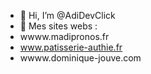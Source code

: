 - 👋 Hi, I’m @AdiDevClick
- 👀 Mes sites webs :
- wwww.madipronos.fr
- www.patisserie-authie.fr
- wwww.dominique-jouve.com






<!---
AdiDevClick/AdiDevClick is a ✨ special ✨ repository because its `README.md` (this file) appears on your GitHub profile.
You can click the Preview link to take a look at your changes.
--->
